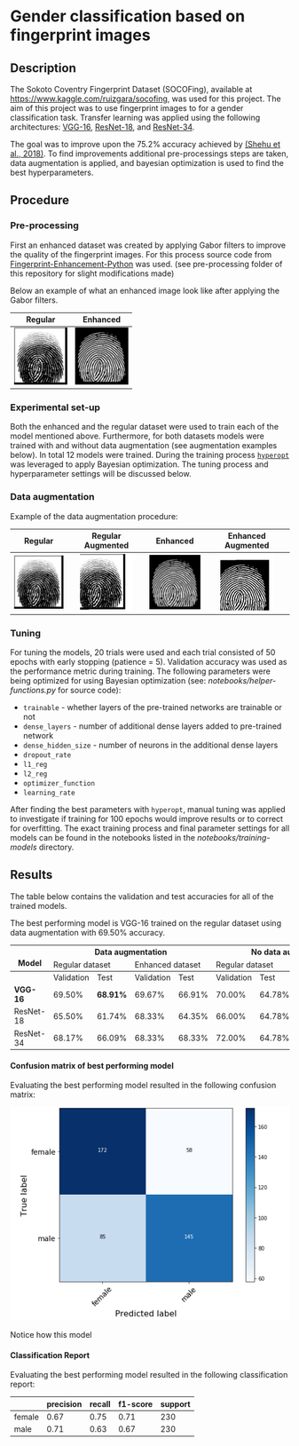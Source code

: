 # Gender classification based on fingerprint images

## Description

The Sokoto Coventry Fingerprint Dataset (SOCOFing), available at https://www.kaggle.com/ruizgara/socofing, was used for this project. The aim of this project was to use fingerprint images to for a gender classification task. Transfer learning was applied using the following architectures: [VGG-16](https://keras.io/api/applications/vgg/#vgg16-function), [ResNet-18](https://github.com/qubvel/classification_models), and [ResNet-34](https://github.com/qubvel/classification_models).

The goal was to improve upon the 75.2% accuracy achieved by [(Shehu et al., 2018)](https://ieeexplore.ieee.org/document/8614212). To find improvements additional pre-processings steps are taken, data augmentation is applied, and bayesian optimization is used to find the best hyperparameters. 

## Procedure

### Pre-processing

First an enhanced dataset was created by applying Gabor filters to improve the quality of the fingerprint images. For this process source code from [Fingerprint-Enhancement-Python](https://github.com/Utkarsh-Deshmukh/Fingerprint-Enhancement-Python) was used. (see pre-processing folder of this repository for slight modifications made) 

Below an example of what an enhanced image look like after applying the Gabor filters.

|            Regular              |            Enhanced              |
|:-------------------------------:|:--------------------------------:|
|![](example-images/regular-2.BMP)|![](example-images/enhanced-2.BMP)|

### Experimental set-up

Both the enhanced and the regular dataset were used to train each of the model mentioned above. Furthermore, for both datasets models were trained with and without data augmentation (see augmentation examples below). In total 12 models were trained. During the training process [`hyperopt`](https://github.com/hyperopt/hyperopt) was leveraged to apply Bayesian optimization. The tuning process and hyperparameter settings will be discussed below.

### Data augmentation


Example of the data augmentation procedure:

|            Regular              |             Regular Augmented             |             Enhanced             |               Enhanced Augmented             |
|:-------------------------------:|:-----------------------------------------:|:--------------------------------:|:---------------------------------------------------:|
|![](example-images/regular-2.BMP)|![](example-images/regular-augmented-2.bmp)|![](example-images/enhanced-2.BMP)|![](example-images/enhanced-augmented-2.bmp)|

### Tuning
For tuning the models, 20 trials were used and each trial consisted of 50 epochs with early stopping (patience = 5). Validation accuracy was used as the performance metric during training. The following parameters were being optimized for using Bayesian optimization (see: *notebooks/helper-functions.py* for source code):
* `trainable`          - whether layers of the pre-trained networks are trainable or not
* `dense_layers`       - number of additional dense layers added to pre-trained network
* `dense_hidden_size`  - number of neurons in the additional dense layers
* `dropout_rate` 
* `l1_reg`
* `l2_reg`
* `optimizer_function`
* `learning_rate`

After finding the best parameters with `hyperopt`, manual tuning was applied to investigate if training for 100 epochs would improve results or to correct for overfitting. The exact training process and final parameter settings for all models can be found in the notebooks listed in the *notebooks/training-models* directory.

## Results 

The table below contains the validation and test accuracies for all of the trained models.

The best performing model is VGG-16 trained on the regular dataset using data augmentation with 69.50% accuracy.

<table>
<thead>
  <tr>
    <th rowspan="2"><br>Model</th>
    <th colspan="4">Data augmentation</th>
    <th colspan="4">No data augmentation</th>
  </tr>
  <tr>
    <td colspan="2">Regular dataset</td>
    <td colspan="2">Enhanced dataset</td>
    <td colspan="2">Regular dataset</td>
    <td colspan="2">Enhanced dataset</td>
  </tr>
</thead>
<tbody>
  <tr>
    <td></td>
    <td>Validation</td>
    <td>Test</td>
    <td>Validation</td>
    <td>Test</td>
    <td>Validation</td>
    <td>Test</td>
    <td>Validation</td>
    <td>Test</td>
  </tr>
  <tr>
    <td><b>VGG-16</b></td>
    <td>69.50%</td>
    <td><b>68.91%</b></td>
    <td>69.67%</td>
    <td>66.91%</td>
    <td>70.00%</td>
    <td>64.78%</td>
    <td>69.17%</td>
    <td>67.39%</td>
  </tr>
  <tr>
    <td>ResNet-18</td>
    <td>65.50%</td>
    <td>61.74%</td>
    <td>68.33%</td>
    <td>64.35%</td>
    <td>66.00%</td>
    <td>64.78%</td>
    <td>65.17%</td>
    <td>65.87%</td>
  </tr>
  <tr>
    <td>ResNet-34</td>
    <td>68.17%</td>
    <td>66.09%</td>
    <td>68.33%</td>
    <td>68.33%</td>
    <td>72.00%</td>
    <td>64.78%</td>
    <td>67.67%</td>
    <td>68.48%</td>
  </tr>
</tbody>
</table>

#### Confusion matrix of best performing model 
Evaluating the best performing model resulted in the following confusion matrix:

![](confusion-matrix.PNG)

Notice how this model

#### Classification Report
Evaluating the best performing model resulted in the following classification report:

|      |precision|recall|f1-score|support|
|------|---------|------|--------|-------|
|female|   0.67  | 0.75 |  0.71  |  230  |
|male  |   0.71  | 0.63 |  0.67  |  230  |
